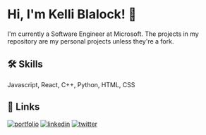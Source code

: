 
# Hi, I'm Kelli Blalock! 👋

I'm currently a Software Engineer at Microsoft. The projects in my repository are my personal projects unless they're a fork.
  
## 🛠 Skills
Javascript, React, C++, Python, HTML, CSS

  
## 🔗 Links
[![portfolio](https://img.shields.io/badge/my_portfolio-000?style=for-the-badge&logo=ko-fi&logoColor=white)](https://kelliblalock.com/)
[![linkedin](https://img.shields.io/badge/linkedin-0A66C2?style=for-the-badge&logo=linkedin&logoColor=white)](https://www.linkedin.com/in/kelliblalock/)
[![twitter](https://img.shields.io/badge/twitter-1DA1F2?style=for-the-badge&logo=twitter&logoColor=white)](https://twitter.com/kellimb123)
